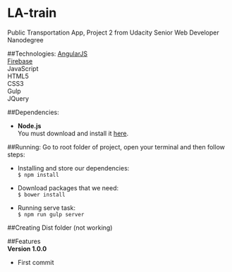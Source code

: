 # LA-train
Public Transportation App, Project 2 from Udacity Senior Web Developer Nanodegree

##Technologies:
[AngularJS](https://angularjs.org/)   
[Firebase](https://www.firebase.com/)  
JavaScript  
HTML5  
CSS3  
Gulp  
JQuery  

##Dependencies:
- **Node.js**  
You must download and install it [here](https://nodejs.org/en/).

##Running:
Go to root folder of project, open your terminal and then follow steps:  

- Installing and store our dependencies:  
`$ npm install`

- Download packages that we need:  
`$ bower install`

- Running serve task:  
`$ npm run gulp server`

##Creating Dist folder (not working)

##Features  
**Version 1.0.0**  
- First commit
